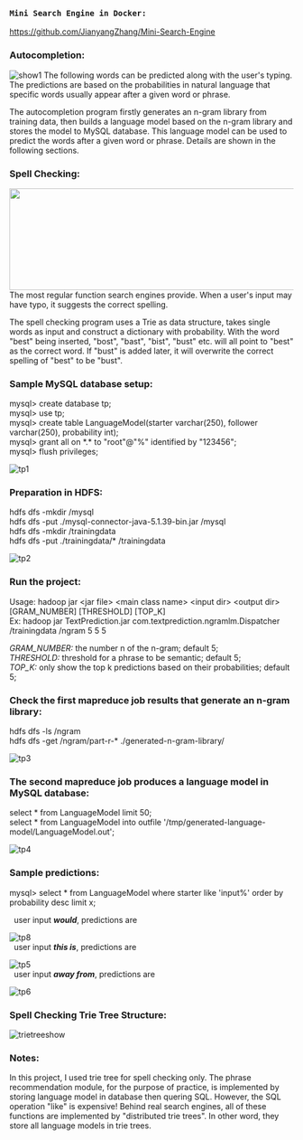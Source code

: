 **<h3>`Mini Search Engine in Docker:`</h3>**
https://github.com/JianyangZhang/Mini-Search-Engine

**<h3>Autocompletion:</h3>**
![show1](https://cloud.githubusercontent.com/assets/22739177/21952660/c13bd76e-d9d7-11e6-8b95-2e9a706b0dbc.PNG)
The following words can be predicted along with the user's typing.
The predictions are based on the probabilities in natural language that specific words usually appear after a given word or phrase.

The autocompletion program firstly generates an n-gram library from training data, then builds a language model based on the n-gram library and stores the model to MySQL database. This language model can be used to predict the words after a given word or phrase. Details are shown in the following sections.

**<h3>Spell Checking:</h3>**
<img src="https://user-images.githubusercontent.com/22739177/30788960-c4e79834-a156-11e7-8e2f-2ef417ab4490.png" height="180" width="550">
The most regular function search engines provide. When a user's input may have typo, it suggests the correct spelling.

The spell checking program uses a Trie as data structure, takes single words as input and construct a dictionary with probability.
With the word "best" being inserted, "bost", "bast", "bist", "bust" etc. will all point to "best" as the correct word. If "bust" is added later, it will overwrite the correct spelling of "best" to be "bust".

**<h3>Sample MySQL database setup:</h3>**
mysql> create database tp;<br/>
mysql> use tp;<br/>
mysql> create table LanguageModel(starter varchar(250), follower varchar(250), probability int);<br/>
mysql> grant all on \*.\* to "root"@"%" identified by "123456";<br/>
mysql> flush privileges;<br/>

![tp1](https://cloud.githubusercontent.com/assets/22739177/21748178/f31d7eda-d532-11e6-8990-3459fb19bfe3.PNG)

**<h3>Preparation in HDFS:</h3>**
hdfs dfs -mkdir /mysql<br/>
hdfs dfs -put ./mysql-connector-java-5.1.39-bin.jar /mysql<br/>
hdfs dfs -mkdir /trainingdata<br/>
hdfs dfs -put ./trainingdata/* /trainingdata<br/>

![tp2](https://cloud.githubusercontent.com/assets/22739177/21748179/f334987c-d532-11e6-8e1f-00c01b09796f.PNG)

**<h3>Run the project:</h3>**
Usage: hadoop jar \<jar file\> \<main class name\> \<input dir\> \<output dir\> [GRAM_NUMBER] [THRESHOLD] [TOP_K]<br/>
Ex: hadoop jar TextPrediction.jar com.textprediction.ngramlm.Dispatcher /trainingdata /ngram 5 5 5<br/>

*GRAM_NUMBER:* the number n of the n-gram; default 5;<br/>
*THRESHOLD:* threshold for a phrase to be semantic; default 5;<br/>
*TOP_K:* only show the top k predictions based on their probabilities; default 5;<br/>

**<h3>Check the first mapreduce job results that generate an n-gram library:</h3>**
hdfs dfs -ls /ngram<br/>
hdfs dfs -get /ngram/part-r-* ./generated-n-gram-library/<br/>

![tp3](https://cloud.githubusercontent.com/assets/22739177/21748181/f339a3f8-d532-11e6-89f2-1983d254da05.PNG)

**<h3>The second mapreduce job produces a language model in MySQL database:</h3>**
select \* from LanguageModel limit 50;<br/>
select \* from LanguageModel into outfile '/tmp/generated-language-model/LanguageModel.out';<br/>

![tp4](https://cloud.githubusercontent.com/assets/22739177/21748180/f339a556-d532-11e6-9968-aa9cc21e48a0.PNG)

**<h3>Sample predictions:</h3>**
mysql> select * from LanguageModel where starter like 'input%' order by probability desc limit x;<br/>

&nbsp;&nbsp;user input <b>*would*</b>, predictions are<br/>

![tp8](https://cloud.githubusercontent.com/assets/22739177/21757961/31648bd0-d5eb-11e6-9e80-100239cf3f6d.PNG)<br/>
&nbsp;&nbsp;user input <b>*this is*</b>, predictions are<br/>

![tp5](https://cloud.githubusercontent.com/assets/22739177/21748184/f33c40b8-d532-11e6-8b5c-71003ea384f5.PNG)<br/>
&nbsp;&nbsp;user input <b>*away from*</b>, predictions are<br/>

![tp6](https://cloud.githubusercontent.com/assets/22739177/21748182/f33a017c-d532-11e6-85f2-0d791087da9b.PNG)<br/>

**<h3>Spell Checking Trie Tree Structure:</h3>**
![trietreeshow](https://user-images.githubusercontent.com/22739177/30946501-48738852-a3b9-11e7-81eb-dce0a384f253.PNG)

**<h3>Notes: </h3>**
In this project, I used trie tree for spell checking only. The phrase recommendation module, for the purpose of practice, is implemented by storing language model in database then quering SQL. However, the SQL operation "like" is expensive! Behind real search engines, all of these functions are implemented by "distributed trie trees". In other word, they store all language models in trie trees.
